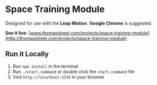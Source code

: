 # Space Training Module

Designed for use with the **Leap Motion**.  **Google Chrome** is suggested.

**See it live**: [www.thomasstreet.com/projects/space-training-module](http://thomasstreet.com/projects/space-training-module)

## Run it Locally

1. Run `npm install` in the terminal
2. Run `./start.command` or double click the `start.command` file
3. Visit `http://localhost:1315` in your browser
